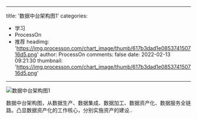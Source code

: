 
---
title: '数据中台架构图1'
categories: 
 - 学习
 - ProcessOn
 - 推荐
headimg: 'https://img.processon.com/chart_image/thumb/617b3dad1e085374150716d5.png'
author: ProcessOn
comments: false
date: 2022-02-13 09:21:30
thumbnail: 'https://img.processon.com/chart_image/thumb/617b3dad1e085374150716d5.png'
---

<div>   
<img class="thumb" alt="数据中台架构图1" src="https://img.processon.com/chart_image/thumb/617b3dad1e085374150716d5.png" referrerpolicy="no-referrer">
<p>数据中台架构图，从数据生产、数据集成、数据加工、数据资产化、数据服务全链路。凸显数据资产化的工作核心，分别实施资产的建设..</p>  
</div>
            